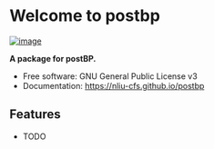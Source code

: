 # Welcome to postbp


[![image](https://img.shields.io/pypi/v/postbp.svg)](https://pypi.python.org/pypi/postbp)


**A package for postBP.**


-   Free software: GNU General Public License v3
-   Documentation: <https://nliu-cfs.github.io/postbp>
    

## Features

-   TODO
